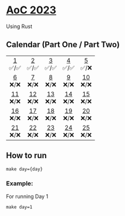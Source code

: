 # [AoC 2023](https://adventofcode.com/2023)

Using Rust

## Calendar (Part One / Part Two)

 |  |  |  |  |  |  
:-: | :-: | :-: | :-: | :-: |
[1](src/day01)<br>✅/✅ | [2](src/day02)<br>✅/✅ | [3](src/day03)<br>✅/✅  | [4](src/day04)<br>✅/✅  | [5](src/day05)<br>✅/❌
[6](src/day06)<br>❌/❌ | [7](src/day07)<br>❌/❌ | [8](src/day08)<br>❌/❌  | [9](src/day09)<br>❌/❌ | [10](src/day10)<br>❌/❌  
[11](src/day11)<br>❌/❌ | [12](src/day12)<br>❌/❌ | [13](src/day13)<br>❌/❌  | [14](src/day14)<br>❌/❌  | [15](src/day15)<br>❌/❌
[16](src/day16)<br>❌/❌ | [17](src/day17)<br>❌/❌ | [18](src/day18)<br>❌/❌  | [19](src/day19)<br>❌/❌  | [20](src/day20)<br>❌/❌
[21](src/day21)<br>❌/❌ | [22](src/day22)<br>❌/❌ | [23](src/day23)<br>❌/❌  | [24](src/day24)<br>❌/❌  | [25](src/day25)<br>❌/❌  

## How to run
```
make day={day}
```
### Example:

For running Day 1
```
make day=1
```
